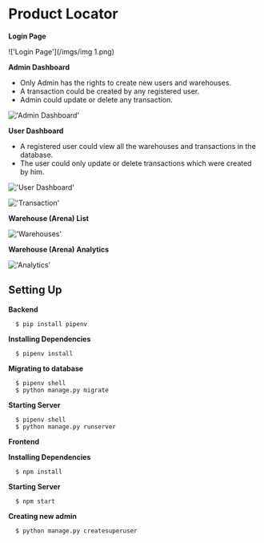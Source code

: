 # Product Locator

**Login Page**

!['Login Page'](/imgs/img 1.png)

**Admin Dashboard**  
 
- Only Admin has the rights to create new users and warehouses. 
- A transaction could be created by any registered user.
- Admin could update or delete any transaction.

!['Admin Dashboard'](/imgs/admin-dashboard.png)

**User Dashboard**  

- A registered user could view all the warehouses and transactions in the database. 
- The user could only update or delete transactions which were created by him.

!['User Dashboard'](/imgs/user-dashboard.png)

!['Transaction'](/imgs/transaction.png)

**Warehouse (Arena) List**

!['Warehouses'](/imgs/arena.png)

**Warehouse (Arena) Analytics**

!['Analytics'](/imgs/arena-analytics.png)

## Setting Up

**Backend**

```
  $ pip install pipenv
```

**Installing Dependencies**

```
  $ pipenv install
```

**Migrating to database**

```
  $ pipenv shell 
  $ python manage.py migrate
```

**Starting Server**

```
  $ pipenv shell
  $ python manage.py runserver
```

**Frontend**

**Installing Dependencies**

```
  $ npm install
```

**Starting Server**

```
  $ npm start
```

**Creating new admin**

```
  $ python manage.py createsuperuser
```
